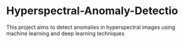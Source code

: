 # Hyperspectral-Anomaly-Detectio
This project aims to detect anomalies in hyperspectral images using machine learning and deep learning techniques

